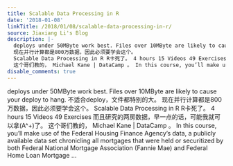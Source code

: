```yaml
---
title: Scalable Data Processing in R
date: '2018-01-08'
linkTitle: /2018/01/08/scalable-data-processing-in-r/
source: Jiaxiang Li's Blog
description: |-
  deploys under 50MByte work best. Files over 10MByte are likely to cause your deploy to hang. 不适合deploy，文件都特别的大。
  现在并行计算都是800万数据，因此必须要学会这个。
  Scalable Data Processing in R R卡死了。 4 hours 15 Videos 49 Exercises 而且研究的两房数据，早一点的话，可能我就可以拿\(A^+\)了。
  这个哥们教的， Michael Kane | DataCamp 。 In this course, you’ll make use of the Federal Housing Finance Agency’s data, a publicly available data set chronicling all mortgages that were held or securitized by both Federal National Mortgage Association (Fannie Mae) and Federal Home Loan Mortgage ...
disable_comments: true
---
```

deploys under 50MByte work best. Files over 10MByte are likely to cause your deploy to hang. 不适合deploy，文件都特别的大。
现在并行计算都是800万数据，因此必须要学会这个。
Scalable Data Processing in R R卡死了。 4 hours 15 Videos 49 Exercises 而且研究的两房数据，早一点的话，可能我就可以拿\(A^+\)了。
这个哥们教的， Michael Kane | DataCamp 。 In this course, you’ll make use of the Federal Housing Finance Agency’s data, a publicly available data set chronicling all mortgages that were held or securitized by both Federal National Mortgage Association (Fannie Mae) and Federal Home Loan Mortgage ...